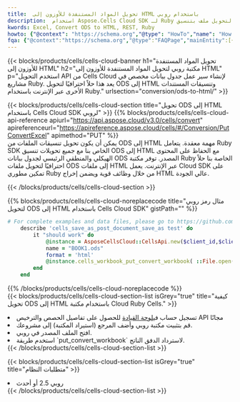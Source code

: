 ```yaml
---
title:  تحويل المواد المستنفدة للأوزون إلى HTML باستخدام روبي
description:  استخدام Aspose.Cells Cloud SDK لـ Ruby لتحويل ملف بتنسيق ODS إلى ملف بتنسيق HTML.
kwords: Excel, Convert ODS to HTML, REST, Ruby
howto: {"@context": "https://schema.org","@type": "HowTo","name": "How to convert ODS to HTML using the Cells Cloud Ruby library.","description": "How to convert ODS to HTML using the Cells Cloud Ruby library.","image": {"@type": "ImageObject"},"url": "/ruby/conversion/ods-to-html/","step": [{ "@type": "HowToStep","name": "How to convert ODS to HTML using the Cells Cloud Ruby library. step 1", "image": {"@type": "ImageObject",},"url": "/ruby/conversion/ods-to-html/","text": "Register an account at <a href='https://dashboard.aspose.cloud/'>Dashboard</a> to get free API quota & authorization details",},{ "@type": "HowToStep","name": "How to convert ODS to HTML using the Cells Cloud Ruby library. step 1", "image": {"@type": "ImageObject",},"url": "/ruby/conversion/ods-to-html/","text": "Install Ruby library and add the reference (import the library) to your project.",},{ "@type": "HowToStep","name": "How to convert ODS to HTML using the Cells Cloud Ruby library. step 1", "image": {"@type": "ImageObject",},"url": "/ruby/conversion/ods-to-html/","text": "Open the source file in Ruby.",},{ "@type": "HowToStep","name": "How to convert ODS to HTML using the Cells Cloud Ruby library. step 1", "image": {"@type": "ImageObject",},"url": "/ruby/conversion/ods-to-html/","text": "Use the `put_convert_workbook` method to retrieve the resulting stream.",}, ],"supply": {"@type": "HowToSupply","name": "document"},"tool": [{"@type": "HowToTool","name": "RubyMine, Visual Studio Code, Aptana Studio, NetBeans"},{"@type": "HowToTool","name": "Aspose Cells"}],"totalTime": "PT6M"}
fqa: {"@context":"https://schema.org","@type":"FAQPage","mainEntity":[{"@type":"Question","name":"Why convert file formats in C# using REST API?","acceptedAnswer":{"@type":"Answer","text":"Documents are encoded in many ways, and some files may be incompatible with the software you use. To open and read such files, just convert them to appropriate file formats.<br/><ol><li>Install .NET SDK and add the reference (import the library) to your project.</li><li>Open the source file in C# using REST API.</li><li>Call the PutConvertWorkbookRequest() method, passing an output filename with required extension.</li><li>Get the result of conversion as a separate file.</li></ol>"}},{"@type":"Question","name":"What file formats can I convert with your C# library?","acceptedAnswer":{"@type":"Answer","text":"We support a variety of file formats for conversion using .NET library, including XLSX, Excel, xls , PDF, CSV, HTML, Markdown, XML, PNG, JPG, TIFF, Json, TXT and many more."}},{"@type":"Question","name":"What is the maximum allowed file size for conversion using this .NET library?","acceptedAnswer":{"@type":"Answer","text":"There are no file size limits for format conversions using .NET library."}}]}
---
```

{{< blocks/products/cells/cells-cloud-banner h1="تحويل المواد المستنفدة للأوزون إلى HTML" h2="مكتبة روبي لتحويل المواد المستنفدة للأوزون إلى HTML" p="استخدم التحويل API من Cells Cloud لإنشاء سير عمل جدول بيانات مخصص في مشاريع Ruby. يعد هذا حلاً احترافيًا لتحويل ODS إلى HTML وتنسيقات المستندات الأخرى عبر الإنترنت باستخدام Ruby." urlsection="conversion/ods-to-html/" >}}

{{< blocks/products/cells/cells-cloud-section title="تحويل ODS إلى HTML باستخدام Cells Cloud SDK لروبي" >}}
{{% blocks/products/cells/cells-cloud-api-reference apiurl="https://api.aspose.cloud/v3.0/cells/convert" apireferenceurl="https://apireference.aspose.cloud/cells/#/Conversion/PutConvertExcel" apimethod="PUT" %}}
<br/>
يمكن أن يكون تحويل تنسيقات الملفات من ODS إلى HTML مهمة معقدة. يتعامل Ruby SDK الخاص بنا مع جميع تحويلات تنسيق ODS إلى HTML مع الحفاظ على المحتوى الهيكلي والمنطقي الرئيسي لجدول بيانات ODS المصدر. توفر مكتبة Ruby الخاصة بنا حلاً احترافيًا لتحويل ملفات ODS إلى ملفات HTML عبر الإنترنت. يعمل Cloud SDK على تمكين مطوري Ruby من خلال وظائف قوية ويضمن إخراج HTML عالي الجودة.

{{< /blocks/products/cells/cells-cloud-section >}}

{{% blocks/products/cells/cells-cloud-noreplacecode title="مثال رمز روبي لتحويل ODS إلى HTML باستخدام Cells Cloud SDK" gistPath="" %}}
 
```ruby
# For complete examples and data files, please go to https://github.com/aspose-cells-cloud/aspose-cells-cloud-ruby/
    describe 'cells_save_as_post_document_save_as test' do
        it "should work" do
            @instance = AsposeCellsCloud::CellsApi.new($client_id,$client_secret,"v3.0","https://api.aspose.cloud/")
            name = "BOOK1.ods"
            format = 'html'
            @instance.cells_workbook_put_convert_workbook( ::File.open(File.expand_path("data/"+name),"r")  {|io| io.read(io.size) },{:format=>format})     
        end
    end
```
 
{{% /blocks/products/cells/cells-cloud-noreplacecode %}}
<br/>
{{< blocks/products/cells/cells-cloud-section-list isGrey="true" title="كيفية تحويل ODS إلى HTML باستخدام مكتبة Cloud Ruby Cells." >}}
<li> تسجيل حساب في<a href="https://dashboard.aspose.cloud/">لوحة القيادة</a> للحصول على تفاصيل الحصص والترخيص API مجانًا</li>
<li>قم بتثبيت مكتبة روبي وأضف المرجع (استيراد المكتبة) إلى مشروعك.</li>
<li>افتح الملف المصدر في روبي.</li>
<li>استخدم طريقة `put_convert_workbook` لاسترداد الدفق الناتج.</li>
{{< /blocks/products/cells/cells-cloud-section-list >}}

{{< blocks/products/cells/cells-cloud-section-list isGrey="true" title="متطلبات النظام" >}}
<li>روبي 2.5 أو أحدث</li>
{{< /blocks/products/cells/cells-cloud-section-list >}}
